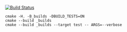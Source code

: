 [![Build Status](https://travis-ci.org/Link-God/scoped_ptr.svg?branch=master)](https://travis-ci.org/Link-God/scoped_ptr)
```
cmake -H. -B_builds -DBUILD_TESTS=ON
cmake --build _builds
cmake --build _builds --target test -- ARGS=--verbose

```
